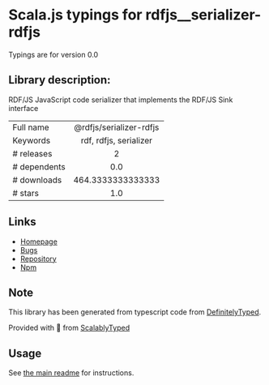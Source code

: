 
# Scala.js typings for rdfjs__serializer-rdfjs

Typings are for version 0.0

## Library description:
RDF/JS JavaScript code serializer that implements the RDF/JS Sink interface

|                    |                 |
| ------------------ | :-------------: |
| Full name          | @rdfjs/serializer-rdfjs |
| Keywords           | rdf, rdfjs, serializer |
| # releases         | 2 |
| # dependents       | 0.0 |
| # downloads        | 464.3333333333333 |
| # stars            | 1.0 |

## Links
- [Homepage](https://github.com/rdfjs-base/serializer-rdfjs)
- [Bugs](https://github.com/rdfjs-base/serializer-rdfjs/issues)
- [Repository](https://github.com/rdfjs-base/serializer-rdfjs)
- [Npm](https://www.npmjs.com/package/%40rdfjs%2Fserializer-rdfjs)
    


## Note
This library has been generated from typescript code from [DefinitelyTyped](https://definitelytyped.org).

Provided with :purple_heart: from [ScalablyTyped](https://github.com/oyvindberg/ScalablyTyped)

## Usage
See [the main readme](../../readme.md) for instructions.


